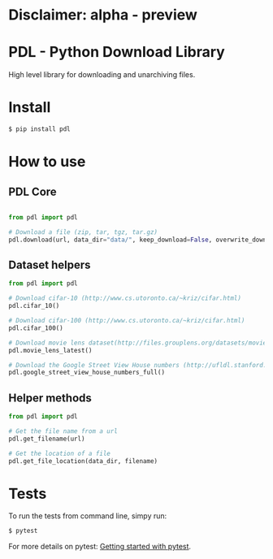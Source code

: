 # Disclaimer: alpha - preview

# PDL - Python Download Library

High level library for downloading and unarchiving files.

# Install

```bash
$ pip install pdl
```

# How to use

## PDL Core

```python

from pdl import pdl

# Download a file (zip, tar, tgz, tar.gz)
pdl.download(url, data_dir="data/", keep_download=False, overwrite_download=False, verbose=False)

```

## Dataset helpers

```python
from pdl import pdl

# Download cifar-10 (http://www.cs.utoronto.ca/~kriz/cifar.html)
pdl.cifar_10()

# Download cifar-100 (http://www.cs.utoronto.ca/~kriz/cifar.html)
pdl.cifar_100()

# Download movie lens dataset(http://files.grouplens.org/datasets/movielens/)
pdl.movie_lens_latest()

# Download the Google Street View House numbers (http://ufldl.stanford.edu/housenumbers/)
pdl.google_street_view_house_numbers_full()
```

## Helper methods

```python
from pdl import pdl

# Get the file name from a url
pdl.get_filename(url)

# Get the location of a file
pdl.get_file_location(data_dir, filename)

```

# Tests

To run the tests from command line, simpy run:

```bash
$ pytest
```

For more details on pytest: [Getting started with pytest](https://docs.pytest.org/en/latest/getting-started.html).
